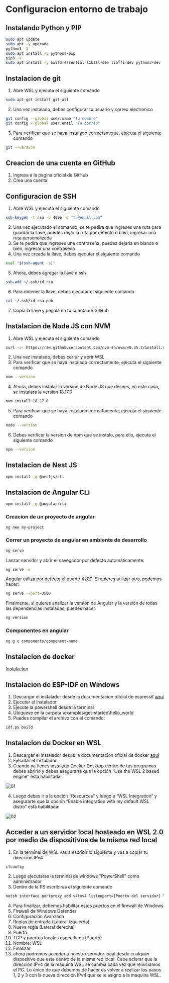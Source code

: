 # Configuracion entorno de trabajo

## Instalando Python y PIP
```bash
sudo apt update
sudo apt -y upgrade
python3 -V
sudo apt install -y python3-pip
pip3 -V
sudo apt install -y build-essential libssl-dev libffi-dev python3-dev
```
## Instalacion de git
1. Abre WSL y ejecuta el siguiente comando
```bash
sudo apt-get install git-all
```
2. Una vez instalado, debes configurar tu usuario y correo electronico
```bash
git config --global user.name "Tu nombre"
git config --global user.email "Tu correo"
```
3. Para verificar que se haya instalado correctamente, ejecuta el siguiente comando
```bash
git --version
```

## Creacion de una cuenta en GitHub
1. Ingresa a la pagina oficial de GitHub
2. Crea una cuenta

## Configuracion de SSH
1. Abre WSL y ejecuta el siguiente comando
```bash
ssh-keygen -t rsa -b 4096 -C "tu@email.com"
```
2. Una vez ejecutado el comando, se te pedira que ingreses una ruta para guardar la llave, puedes dejar la ruta por defecto o bien, ingresar una ruta personalizada
3. Se te pedira que ingreses una contraseña, puedes dejarla en blanco o bien, ingresar una contraseña
4. Una vez creada la llave, debes ejecutar el siguiente comando
```bash
eval "$(ssh-agent -s)"
```
5. Ahora, debes agregar la llave a ssh
```bash
ssh-add ~/.ssh/id_rsa
```
6. Para obtener la llave, debes ejecutar el siguiente comando
```bash
cat ~/.ssh/id_rsa.pub
```
7. Copia la llave y pegala en tu cuenta de GitHub

## Instalacion de Node JS con NVM
1. Abre WSL y ejecuta el siguiente comando
```bash
curl -o- https://raw.githubusercontent.com/nvm-sh/nvm/v0.35.3/install.sh | bash
```
2. Una vez instalado, debes cerrar y abrir WSL
3. Para verificar que se haya instalado correctamente, ejecuta el siguiente comando
```bash
nvm --version
```
4. Ahora, debes instalar la version de Node JS que desees, en este caso, se instalara la version 18.17.0
```bash
nvm install 18.17.0
```
5. Para verificar que se haya instalado correctamente, ejecuta el siguiente comando
```bash
node --version
```
6. Debes verificar la version de npm que se instalo, para ello, ejecuta el siguiente comando
```bash
npm --version
```
## Instalacion de Nest JS
```bash
npm install -g @nestjs/cli
```

## Instalacion de Angular CLI
```bash
npm install -g @angular/cli
```

### Creacion de un proyecto de angular
```bash
ng new my-project
```

### Correr un proyecto de angular en ambiente de desarrollo
```bash
ng serve
```
Lanzar servidor y abrir el navegador por defecto automáticamente:
```bash
ng serve -o
```
Angular utiliza por defecto el puerto 4200. Si quieres utilizar otro, podemos hacer:
```bash
ng serve --port=3500
```

Finalmente, si quieres analizar la versión de Angular y la versión de todas las dependencias instaladas, puedes hacer:
```bash
ng version
```
### Componentes en angular
```bash
ng g c components/component-name
```

## Instalacion de docker
[Instalacion](https://docs.docker.com/engine/install/ubuntu/)

## Instalacion de ESP-IDF en Windows
1. Descargar el instalador desde la documentacion oficial de espressif [aqui](https://docs.espressif.com/projects/esp-idf/en/stable/esp32/get-started/windows-setup.html)
2. Ejecutar el instalador.
3. Ejecute la powershell desde la terminal
4. Ubiquese en la carpeta \examples\get-started\hello_world
5. Puedes compilar el archivo con el comando:
```bash
idf.py build
```

## Instalacion de Docker en WSL
1. Descargar el instalador desde la documentacion oficial de docker [aqui](https://docs.docker.com/desktop/install/windows-install/)
2. Ejecutar el instalador.
3. Cuando ya tienes instalado Docker Desktop dentro de tus programas debes abrirlo y debes asegurarte que la opción “Use the WSL 2 based engine” está habilitada:

![01](https://i.imgur.com/COPXJpw.png)

4. Luego debes ir a la opción “Resources” y luego a “WSL Integration” y asegurarte que la opción “Enable integration with my default WSL distro” está habilitada:

![02](https://i.imgur.com/g20OhlL.png)

## Acceder a un servidor local hosteado en WSL 2.0 por medio de dispositivos de la misma red local
1. En la terminal de WSL vas a escribir lo siguiente y vas a copiar tu direccion IPv4
```bash
ifconfig
```
2. Luego ejecutaras la terminal de windows "PowerShell" como administrador
3. Dentro de la PS escribiras el siguiente comando
```bash
netsh interface portproxy add v4tov4 listenport=[Puerto del servidor] listenaddress=0.0.0.0 connectport=[Puerto del servidor] connectaddress=[Tu dirección IPv4]
```
4. Para finalizar, debemos habilitar estos puertos en el firewall de Windows
  1. Firewall de Windows Defender
  2. Configuracion Avanzada
  3. Reglas de entrada (Lateral izquierda)
  4. Nueva regla (Lateral derecha)
  5. Puerto
  6. TCP y puertos locales especificos (Puerto)
  7. Nombre: WSL
  8. Finalizar
5. ahora podremos acceder a nuestro servidor local desde cualquier dispositivo que este dentro de la misma red local. Cabe aclarar que la dirección IPv4 de la maquina WSL se cambia cada vez que reiniciamos el PC. Lo único de que debemos de hacer es volver a realizar los pasos 1, 2 y 3 con la nueva dirección IPv4 que se le asigno a la maquina WSL.




